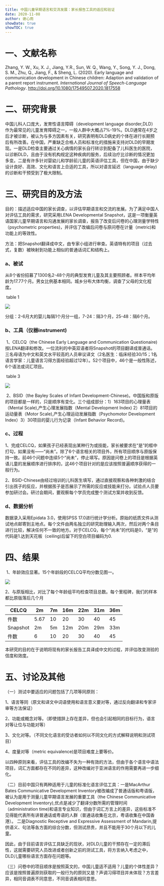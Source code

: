```yaml
---
title: 中国儿童早期语言和交流发展：家长报告工具的适应和验证
date: 2020-11-08
author: 谢心雨
showDate: true
showTOC: true
---
```


# 一、文献名称

Zhang, Y. W., Xu, X. J., Jiang, Y.R., Sun, W. Q., Wang, Y., Song, Y. J., Dong, S. M., Zhu, Q., Jiang, F., & Sheng, L. (2020). Early language and communication development in Chinese children: Adaption and validation of a parent report instrument. *International Journal of Speech-Language Pathology*. http://doi.org/10.1080/17549507.2020.1817558

# 二、研究背景

中国儿科人口庞大，发育性语言障碍（development language disorder,DLD）作为最常见的儿童发育障碍之一，一般人群中大概占7%-19%。DLD通常在4岁之后才被诊断，被认为与多方因素有关，研究表明有DLD病史的个体在进行长期预后有所改善。在中国，严重缺乏合格人员和标准化的措施来支持对DLD的早期发现。一是DLD检查主要通过关心病情的家长自行转诊到配备了儿科医生的医院，以诊断DLD，且由于没有机构规定这种疾病的服务，后续治疗比诊断的情况更加多变。二是有许多针对婴幼儿和学龄前儿童的英语评估工具，但在中国，由于缺少设计良好、高效、文化和语言上合适的工具，所以对语言延迟（language delay)的诊断和干预受到了极大限制。

# 三、研究目的及方法

目的：描述适应中国的家长调查，以评估早期语言和交流的发展。为了满足中国人对评估工具的需求，研究采用LENA Developmental Snapshot，这是一项衡量英语国家儿童早期语言和沟通发展的家长调查，报告了改变后问卷的心理测量学特性（psychometric properties)，并评估了改编后问卷与原问卷在计量（metric)和功能上的等效性。

方法：把Snapshot翻译成中文，由专家小组进行审查。英语特有的项目（过去式，复数）被映射到功能上相似的普通话词汇和结构上。

### a、被试

从8个省份招募了1300名2-48个月的典型发育儿童及其主要照顾者。样本平均年龄为17.77个月。男女比例基本相同。城乡分布大体均衡，调查了父母的文化程度。

​	table 1

![](https://raw.githubusercontent.com/likanzhan/ReadThinkWrite/master/Supporting_Information/2020-11-08-XXY1-Tab-1.png)

分组：2-6月大的婴儿每隔1个月分一组，7-24：隔3个月，25-48：隔6个月。

### b、工具（仪器instrument)

​	1、CELCQ（the Chinese Early Language and Communication Questionaire)按LENA翻译和修改。一位流利的中英双语者将Snapshot的项目翻译成普通话。三名母语为中文和英文水平较高的人员审议译文（2名医生：临床经验30/15；1名语言学家：儿童语言习得方面经验超过12年）。52个项目中，46个是一般性陈述，6个语法或词汇项目。

​	table 3

![](https://raw.githubusercontent.com/likanzhan/ReadThinkWrite/master/Supporting_Information/2020-11-08-XXY1-Tab-3.png)

​	2、BSID（the Bayley Scales of Infant Development-Chinese)。中国版和原版的项目都是一样的，只是顺序有变化。三个组成部分：1）163项目的心理量表（Mental Scale),产生心理发展指数（Mental Development Index) 2）81项目的运动量表（Motor Scale),产生心理运动发展指数（Psychomotor Development Index）3）30项目的婴儿行为记录（Infant Behavior Record)。

### c、过程

​	1、完成CELCQ，如果孩子已经表现出某种行为或技能，家长被要求在“是”的框中打勾，如果没有——“尚未”。除了6个语言相关的项目外，所有项目顺序与原版保持一致。前46个问题中连续5个“尚未”，停止填写。原因是问卷上的项目是根据英语儿童的发展顺序进行排序的，这46个项目针对的是应该按照普遍顺序获得的一般行为。

​	2、BSID-Chinese由经过培训的儿科医生填写，通过直接观察和各种刺激的结合引出孩子的反应，并根据孩子是否展示了所需的反应或技能来打分。试验点人员要参加研讨会。研讨会期间，要观察每个学员完成整个测试方案并收到反馈。

### d、数据分析

数据录入采用Epidata 3.0，使用SPSS 17.0进行统计学分析。原始的纸质文件从测试地点邮寄到主地点。每个文件由两名独立的研究助理输入两次，然后对两个条目进行比较，解决任何不一致的地方。对于CELCQ，每个“尚未”的代码是0，“是”的代码是1.达到天花板（ceiling)后留下的空白项目编码为0.

# 四、结果

​	1、年龄效应显著。15个年龄段的CELCQ平均分数见图一。

![](https://raw.githubusercontent.com/likanzhan/ReadThinkWrite/master/Supporting_Information/2020-11-08-XXY1-Fig-1.png)

​	2、与原版相比，对比了每个年龄组平均检查项目总数。每个里程碑，我们的样本都比原版落后几个月

| CELCQ    | 2m   | 7m   | 16m  | 22m  | 31m  | 36m  |
| -------- | ---- | ---- | ---- | ---- | ---- | ---- |
| 件数     | 5.67 | 10   | 20   | 30   | 40   | 45   |
| Snapshot | 2m   | 5m   | 12m  | 20m  | 29m  | 33m  |
| 件数     | 6    | 10   | 20   | 30   | 40   | 45   |

本研究的目的在于说明将现有的家长报告工具译成中文的过程，并评估改变测验的信度和效度。

# 五、讨论及其他

（一）测试中要适应的问题包括了几项等同原则：

1、语言等同（原文和译文中词语使用和语言意义要对等，通过反向翻译和专家评审等方法保证）

2、功能或概念对等。（即使措辞上存在差异，但也会引起相同的目标行为，语言对等让位与功能对等）

3、文化对等。（不同文化语言的受访者如何以不同文化的方式解释说明和测试项目）

4、度量对等（metric equivalence)是项目难度上要等价。

​	以四种原则来看，评估工具的改编不失为一种有效的方法，但由于各个语言中语法项目，词汇方面都存在不同的差异，这种改编对于亚洲语言的作用需要再进一步细化。

（二）目前中国只有两种适用于儿童的标准化语言评估工具：一是MacArthur Bates Communicative Development Inventory被改编成了普通话版和粤语版，被认为是用于测量儿童早期语言发展的重要工具（the Chinese Communicative Development Inventory),优点是减少了翻译分数所需的管理时间（administration time)和语言专业知识，但由于词汇方言上的差异，这些标准不见得能代表所有讲普通话或粤语的人群（普通话收集在北京，粤语收集在中国香港）。 二是Diagnostic Receptive and Expressive Assessment of Mandarin,提供语义、句法等各方面的综合分数，但测试昂贵，并且不能用于30个月以下的儿童。

​	因此，由于目前语言评估工具缺乏的现状，对DLD儿童的干预存在一定的滞后性，这就需要研究人员改进或者创新之前的测试工具，将方言纳入考虑之中，DLD儿童哪些语言方面存在问题等。

（三）问卷中的项目顺序是按照英文的，中国儿童适不适用？儿童的个体性差异？应该是按照普遍原则获取的一般行为的原则又是？声调习得项目并未体现？方言差异，相同音调表不同意思，不同音调表相同意思。




